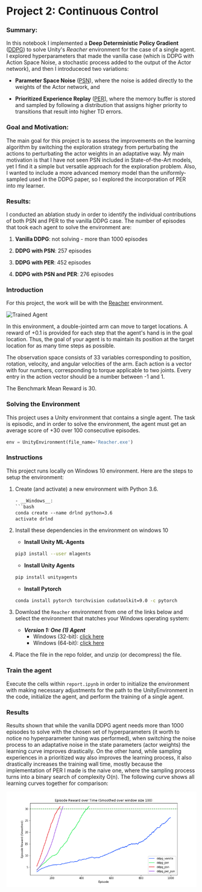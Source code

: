 [//]: # (Image References)

[image1]: https://user-images.githubusercontent.com/10624937/43851024-320ba930-9aff-11e8-8493-ee547c6af349.gif "Trained Agent"
[image2]: https://user-images.githubusercontent.com/10624937/43851646-d899bf20-9b00-11e8-858c-29b5c2c94ccc.png "Crawler"


# Project 2: Continuous Control

### Summary: 
In this notebook I implemented a **Deep Deterministic Policy Gradient** ([DDPG](https://arxiv.org/abs/1509.02971)) to solve Unity's *Reacher* environment for the case of a single agent. I explored hyperparameters that made the vanilla case (which is DDPG with Action Space Noise, a stochastic process added to the output of the Actor network), and then I introduceced two variations:


 - **Parameter Space Noise** ([PSN](https://arxiv.org/abs/1706.01905)), where the noise is added directly to the weights of the Actor network, and
 
 - **Prioritized Experience Replay** ([PER](https://arxiv.org/abs/1511.05952)], where the memory buffer is stored and sampled by following a distribution that assigns higher priority to transitions that result into higher TD errors.

### Goal and Motivation:
The main goal for this project is to assess the improvements on the learning algorithm by switching the exploration strategy from perturbating the actions to perturbating the actor weights in an adaptative way. My main motivation is that I have not seen PSN included in State-of-the-Art models, yet I find it a simple but versatile approach for the exploration problem. Also, I wanted to include a more advanced memory model than the uniformly-sampled used in the DDPG paper, so I explored the incorporation of PER into my learner.

### Results:
I conducted an ablation study in order to identify the individual contributions of both PSN and PER to the vanilla DDPG case. The number of episodes that took each agent to solve the environment are:

 
 1. **Vanilla DDPG**: not solving - more than 1000 episodes

 2. **DDPG with PSN**: 257 episodes
 
 3. **DDPG with PER**: 452 episodes
 
 4. **DDPG with PSN and PER**: 276 episodes

### Introduction

For this project, the work will be with the [Reacher](https://github.com/Unity-Technologies/ml-agents/blob/master/docs/Learning-Environment-Examples.md#reacher) environment.

![Trained Agent][image1]

In this environment, a double-jointed arm can move to target locations. A reward of +0.1 is provided for each step that the agent's hand is in the goal location. Thus, the goal of your agent is to maintain its position at the target location for as many time steps as possible.

The observation space consists of 33 variables corresponding to position, rotation, velocity, and angular velocities of the arm. Each action is a vector with four numbers, corresponding to torque applicable to two joints. Every entry in the action vector should be a number between -1 and 1.

The Benchmark Mean Reward is 30.

### Solving the Environment

This project uses a Unity environment that contains a single agent. The task is episodic, and in order to solve the environment,  the agent must get an average score of +30 over 100 consecutive episodes.
```python
env = UnityEnvironment(file_name='Reacher.exe')
```
### Instructions
This project runs locally on Windows 10 environment. Here are the steps to setup the environment:
1. Create (and activate) a new environment with Python 3.6.
	```
	- __Windows__: 
	```bash
	conda create --name drlnd python=3.6 
	activate drlnd
	```

2. Install these dependencies in the environment on windows 10
	- __Install Unity ML-Agents__
	```bash
	pip3 install --user mlagents
	```	
	- __Install Unity Agents__
	```bash
	pip install unityagents
	```	
	- __Install Pytorch__
	```bash
	conda install pytorch torchvision cudatoolkit=9.0 -c pytorch
	```
3. Download the `Reacher` environment from one of the links below and select the environment that matches your Windows operating system:
    - **_Version 1: One (1) Agent_**
        - Windows (32-bit): [click here](https://s3-us-west-1.amazonaws.com/udacity-drlnd/P2/Reacher/one_agent/Reacher_Windows_x86.zip)
        - Windows (64-bit): [click here](https://s3-us-west-1.amazonaws.com/udacity-drlnd/P2/Reacher/one_agent/Reacher_Windows_x86_64.zip)
 
4. Place the file in the repo folder, and unzip (or decompress) the file.

### Train the agent 
Execute  the cells within `report.ipynb` in order to initialize the environment with making necessary adjustments for the path to the UnityEnvironment in the code, initialize the agent, and perform the training of a single agent.

### Results
Results shown that while the vanilla DDPG agent needs more than 1000 episodes to solve with the chosen set of hyperparameters (it worth to notice no hyperparameter tuning was performed), when switching the noise process to an adaptative noise in the state parameters (actor weights) the learning curve improves drastically. On the other hand, while sampling experiences in a prioritized way also improves the learning process, it also drastically increases the training wall time, mostly because the implementation of PER I made is the naive one, where the sampling process turns into a binary search of complexity O(n). The following curve shows all learning curves together for comparison:

![Results for all trained agents](https://github.com/thenickben/dlrnd-p2-reacher/blob/master/figures/results.png)
